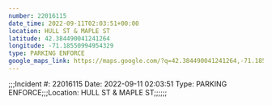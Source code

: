 ```yaml
---
number: 22016115
date_time: 2022-09-11T02:03:51+00:00
location: HULL ST & MAPLE ST
latitude: 42.384490041241264
longitude: -71.18550994954329
type: PARKING ENFORCE
google_maps_link: https://maps.google.com/?q=42.384490041241264,-71.18550994954329
---
```


;;;Incident #: 22016115   Date: 2022-09-11 02:03:51    Type: PARKING ENFORCE;;;Location: HULL ST & MAPLE ST;;;;;;
